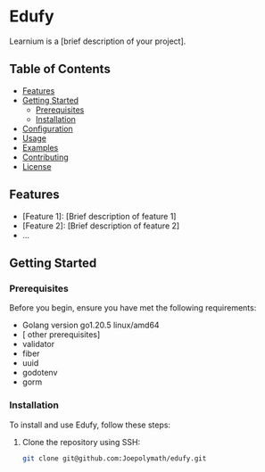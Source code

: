 # Edufy

Learnium is a [brief description of your project].

## Table of Contents

- [Features](#features)
- [Getting Started](#getting-started)
    - [Prerequisites](#prerequisites)
    - [Installation](#installation)
- [Configuration](#configuration)
- [Usage](#usage)
- [Examples](#examples)
- [Contributing](#contributing)
- [License](#license)

## Features

- [Feature 1]: [Brief description of feature 1]
- [Feature 2]: [Brief description of feature 2]
- ...

## Getting Started

### Prerequisites

Before you begin, ensure you have met the following requirements:

- Golang version go1.20.5 linux/amd64
- [ other prerequisites]
- validator
- fiber
- uuid
- godotenv
- gorm

### Installation

To install and use Edufy, follow these steps:

1. Clone the repository using SSH:
   ```bash
   git clone git@github.com:Joepolymath/edufy.git

